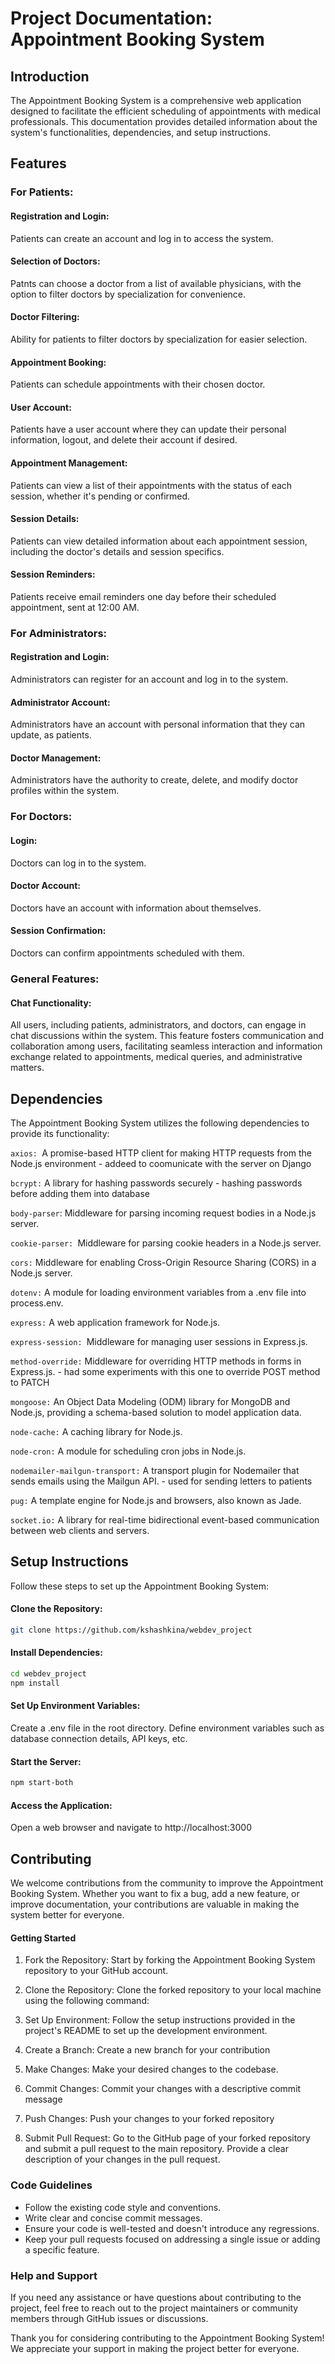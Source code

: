 # Project Documentation: Appointment Booking System
## Introduction
The Appointment Booking System is a comprehensive web application designed to facilitate the efficient scheduling of appointments with medical professionals. This documentation provides detailed information about the system's functionalities, dependencies, and setup instructions.

## Features
### For Patients:
#### Registration and Login: 
Patients can create an account and log in to access the system.

#### Selection of Doctors: 
Patnts can choose a doctor from a list of available physicians, with the option to filter doctors by specialization for convenience.

#### Doctor Filtering: 
Ability for patients to filter doctors by specialization for easier selection.

#### Appointment Booking:
Patients can schedule appointments with their chosen doctor.

#### User Account:
Patients have a user account where they can update their personal information, logout, and delete their account if desired.

#### Appointment Management:
Patients can view a list of their appointments with the status of each session, whether it's pending or confirmed.

#### Session Details:
Patients can view detailed information about each appointment session, including the doctor's details and session specifics.

#### Session Reminders:
Patients receive email reminders one day before their scheduled appointment, sent at 12:00 AM.


### For Administrators:
#### Registration and Login: 
Administrators can register for an account and log in to the system.

#### Administrator Account:
Administrators have an account with personal information that they can update, as patients.

#### Doctor Management: 
Administrators have the authority to create, delete, and modify doctor profiles within the system.

### For Doctors:
#### Login:
Doctors can log in to the system.

#### Doctor Account:
Doctors have an account with information about themselves.

#### Session Confirmation: 
Doctors can confirm appointments scheduled with them.

### General Features:
#### Chat Functionality: 
All users, including patients, administrators, and doctors, can engage in chat discussions within the system. This feature fosters communication and collaboration among users, facilitating seamless interaction and information exchange related to appointments, medical queries, and administrative matters.

## Dependencies
The Appointment Booking System utilizes the following dependencies to provide its functionality:

`axios: `A promise-based HTTP client for making HTTP requests from the Node.js environment - addeed to coomunicate with the server on Django

`bcrypt:` A library for hashing passwords securely - hashing passwords before adding them into database

`body-parser`: Middleware for parsing incoming request bodies in a Node.js server.

`cookie-parser: `Middleware for parsing cookie headers in a Node.js server.

`cors:` Middleware for enabling Cross-Origin Resource Sharing (CORS) in a Node.js server.

`dotenv:` A module for loading environment variables from a .env file into process.env.

`express:` A web application framework for Node.js.

`express-session: `Middleware for managing user sessions in Express.js.

`method-override:` Middleware for overriding HTTP methods in forms in Express.js. - had some experiments with this one to override POST method to PATCH

`mongoose:` An Object Data Modeling (ODM) library for MongoDB and Node.js, providing a schema-based solution to model application data.

`node-cache:` A caching library for Node.js.

`node-cron:` A module for scheduling cron jobs in Node.js.

`nodemailer-mailgun-transport:` A transport plugin for Nodemailer that sends emails using the Mailgun API. - used for sending letters to patients

`pug:` A template engine for Node.js and browsers, also known as Jade.

`socket.io:` A library for real-time bidirectional event-based communication between web clients and servers.

## Setup Instructions
Follow these steps to set up the Appointment Booking System:
#### Clone the Repository:
```bash
git clone https://github.com/kshashkina/webdev_project
```
#### Install Dependencies:
```bash
cd webdev_project
npm install
```
#### Set Up Environment Variables:
Create a .env file in the root directory.
Define environment variables such as database connection details, API keys, etc.
#### Start the Server:
```bash
npm start-both

```
#### Access the Application:
Open a web browser and navigate to http://localhost:3000 

## Contributing
We welcome contributions from the community to improve the Appointment Booking System. Whether you want to fix a bug, add a new feature, or improve documentation, your contributions are valuable in making the system better for everyone.

#### Getting Started
1. Fork the Repository: Start by forking the Appointment Booking System repository to your GitHub account.

3. Clone the Repository: Clone the forked repository to your local machine using the following command:

5. Set Up Environment: Follow the setup instructions provided in the project's README to set up the development environment.

7. Create a Branch: Create a new branch for your contribution

9. Make Changes: Make your desired changes to the codebase.

11. Commit Changes: Commit your changes with a descriptive commit message

13. Push Changes: Push your changes to your forked repository

15. Submit Pull Request: Go to the GitHub page of your forked repository and submit a pull request to the main repository. Provide a clear description of your changes in the pull request.

### Code Guidelines
- Follow the existing code style and conventions.
- Write clear and concise commit messages.
- Ensure your code is well-tested and doesn't introduce any regressions.
- Keep your pull requests focused on addressing a single issue or adding a specific feature.

### Help and Support
If you need any assistance or have questions about contributing to the project, feel free to reach out to the project maintainers or community members through GitHub issues or discussions.

Thank you for considering contributing to the Appointment Booking System! We appreciate your support in making the project better for everyone.
